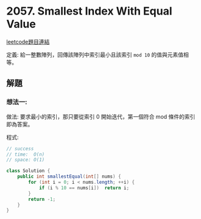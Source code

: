 # 2057. Smallest Index With Equal Value 

[leetcode題目連結](https://leetcode.com/problems/smallest-index-with-equal-value/description/)

定義: 給一整數陣列，回傳該陣列中索引最小且該索引 `mod 10` 的值與元素值相等。

## 解題

### 想法一:

做法: 要求最小的索引，那只要從索引 0 開始迭代，第一個符合 mod 條件的索引即為答案。

程式:
```java
// success
// time:  O(n)
// space: O(1)

class Solution {
    public int smallestEqual(int[] nums) {
        for (int i = 0; i < nums.length; ++i) {
            if (i % 10 == nums[i])  return i;
        }
        return -1;
    }
}
```